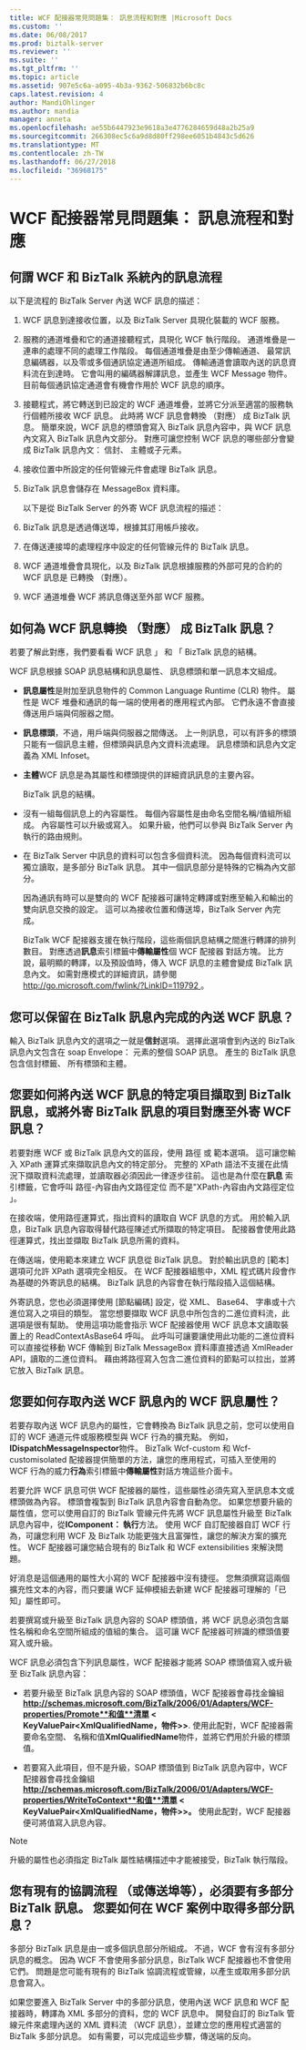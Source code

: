 ```yaml
---
title: WCF 配接器常見問題集： 訊息流程和對應 |Microsoft Docs
ms.custom: ''
ms.date: 06/08/2017
ms.prod: biztalk-server
ms.reviewer: ''
ms.suite: ''
ms.tgt_pltfrm: ''
ms.topic: article
ms.assetid: 907e5c6a-a095-4b3a-9362-506832b6bc8c
caps.latest.revision: 4
author: MandiOhlinger
ms.author: mandia
manager: anneta
ms.openlocfilehash: ae55b6447923e9618a3e4776284659d48a2b25a9
ms.sourcegitcommit: 266308ec5c6a9d8d80ff298ee6051b4843c5d626
ms.translationtype: MT
ms.contentlocale: zh-TW
ms.lasthandoff: 06/27/2018
ms.locfileid: "36968175"
---
```

# <a name="wcf-adapter-faq-message-flow-and-mapping"></a>WCF 配接器常見問題集： 訊息流程和對應
## <a name="what-is-the-message-flow-within-the-wcf-and-biztalk-systems"></a>何謂 WCF 和 BizTalk 系統內的訊息流程  
 以下是流程的 BizTalk Server 內送 WCF 訊息的描述：  
  
1. WCF 訊息到達接收位置，以及 BizTalk Server 具現化裝載的 WCF 服務。  
  
2. 服務的通道堆疊和它的通道接聽程式，具現化 WCF 執行階段。 通道堆疊是一連串的處理不同的處理工作階段。 每個通道堆疊是由至少傳輸通道、 最常訊息編碼器，以及零或多個通訊協定通道所組成。 傳輸通道會讀取內送的訊息資料流在到達時。 它會叫用的編碼器解譯訊息，並產生 WCF Message 物件。 目前每個通訊協定通道會有機會作用於 WCF 訊息的順序。  
  
3. 接聽程式，將它轉送到已設定的 WCF 通道堆疊，並將它分派至適當的服務執行個體所接收 WCF 訊息。 此時將 WCF 訊息會轉換 （對應） 成 BizTalk 訊息。 簡單來說，WCF 訊息的標頭會寫入 BizTalk 訊息內容中，與 WCF 訊息內文寫入 BizTalk 訊息內文部分。 對應可讓您控制 WCF 訊息的哪些部分會變成 BizTalk 訊息內文： 信封、 主體或子元素。  
  
4. 接收位置中所設定的任何管線元件會處理 BizTalk 訊息。  
  
5. BizTalk 訊息會儲存在 MessageBox 資料庫。  
  
   以下是從 BizTalk Server 的外寄 WCF 訊息流程的描述：  
  
6. BizTalk 訊息是透過傳送埠，根據其訂用帳戶接收。  
  
7. 在傳送連接埠的處理程序中設定的任何管線元件的 BizTalk 訊息。  
  
8. WCF 通道堆疊會具現化，以及 BizTalk 訊息根據服務的外部可見的合約的 WCF 訊息是 已轉換 （對應）。  
  
9. WCF 通道堆疊 WCF 將訊息傳送至外部 WCF 服務。  
  
## <a name="how-is-a-wcf-message-converted-mapped-into-a-biztalk-message"></a>如何為 WCF 訊息轉換 （對應） 成 BizTalk 訊息？  
 若要了解此對應，我們要看看 WCF 訊息 」 和 「 BizTalk 訊息的結構。  
  
 WCF 訊息根據 SOAP 訊息結構和訊息屬性、 訊息標頭和單一訊息本文組成。  
  
- **訊息屬性**是附加至訊息物件的 Common Language Runtime (CLR) 物件。 屬性是 WCF 堆疊和通訊的每一端的使用者的應用程式內部。 它們永遠不會直接傳送用戶端與伺服器之間。  
  
- **訊息標頭**，不過，用戶端與伺服器之間傳送。 上一則訊息，可以有許多的標頭只能有一個訊息主體，但標頭與訊息內文資料流處理。 訊息標頭和訊息內文定義為 XML Infoset。  
  
- **主體**WCF 訊息是為其屬性和標頭提供的詳細資訊訊息的主要內容。  
  
  BizTalk 訊息的結構。  
  
- 沒有一組每個訊息上的內容屬性。 每個內容屬性是由命名空間名稱/值組所組成。 內容屬性可以升級或寫入。 如果升級，他們可以參與 BizTalk Server 內執行的路由規則。  
  
- 在 BizTalk Server 中訊息的資料可以包含多個資料流。 因為每個資料流可以獨立讀取，是多部分 BizTalk 訊息。 其中一個訊息部分是特殊的它稱為內文部分。  
  
  因為通訊有時可以是雙向的 WCF 配接器可讓特定轉譯或對應至輸入和輸出的雙向訊息交換的設定。 這可以為接收位置和傳送埠，BizTalk Server 內完成。  
  
  BizTalk WCF 配接器支援在執行階段，這些兩個訊息結構之間進行轉譯的排列數目。 對應透過**訊息**索引標籤中**傳輸屬性**個 WCF 配接器 對話方塊。 比方說，最明顯的轉譯，以及預設值時，傳入 WCF 訊息的主體會變成 BizTalk 訊息內文。 如需對應模式的詳細資訊，請參閱[ http://go.microsoft.com/fwlink/?LinkID=119792 ](http://go.microsoft.com/fwlink/?LinkID=119792)。  
  
## <a name="how-can-you-preserve-the-complete-incoming-wcf-message-inside-the-biztalk-message"></a>您可以保留在 BizTalk 訊息內完成的內送 WCF 訊息？  
 輸入 BizTalk 訊息內文的選項之一就是**信封**選項。 選擇此選項會到內送的 BizTalk 訊息內文包含在 soap Envelope： 元素的整個 SOAP 訊息。 產生的 BizTalk 訊息包含信封標籤、 所有標頭和主體。  
  
## <a name="how-can-you-extract-specific-elements-of-the-incoming-wcf-message-into-a-biztalk-message-or-map-elements-of-an-outgoing-biztalk-message-to-an-outgoing-wcf-message"></a>您要如何將內送 WCF 訊息的特定項目擷取到 BizTalk 訊息，或將外寄 BizTalk 訊息的項目對應至外寄 WCF 訊息？  
 若要對應 WCF 或 BizTalk 訊息內文的區段，使用 路徑 或 範本選項。 這可讓您輸入 XPath 運算式來擷取訊息內文的特定部分。 完整的 XPath 語法不支援在此情況下擷取資料流處理，並讀取器必須因此一律逐步往前。 這也是為什麼在**訊息** 索引標籤，它會呼叫 路徑-內容由內文路徑定位 而不是"XPath-內容由內文路徑定位 」。  
  
 在接收端，使用路徑運算式，指出資料的讀取自 WCF 訊息的方式。 用於輸入訊息，BizTalk 訊息內容取得替代路徑陳述式所擷取的特定項目。 配接器會使用此路徑運算式，找出並擷取 BizTalk 訊息所需的資料。  
  
 在傳送端，使用範本來建立 WCF 訊息從 BizTalk 訊息。 對於輸出訊息的 [範本] 選項可允許 XPath 選項完全相反。 在 WCF 配接器組態中，XML 程式碼片段會作為基礎的外寄訊息的結構。 BizTalk 訊息的內容會在執行階段插入這個結構。  
  
 外寄訊息，您也必須選擇使用 [節點編碼] 設定，從 XML、 Base64、 字串或十六進位寫入之項目的類型。 當您想要擷取 WCF 訊息中所包含的二進位資料流，此選項是很有幫助。 使用這項功能會指示 WCF 配接器使用 WCF 訊息本文讀取裝置上的 ReadContextAsBase64 呼叫。 此呼叫可讓要讓使用此功能的二進位資料可以直接從移動 WCF 傳輸到 BizTalk MessageBox 資料庫直接透過 XmlReader API，讀取的二進位資料。 藉由將路徑寫入包含二進位資料的節點可以拉出，並將它放入 BizTalk 訊息。  
  
## <a name="how-do-you-access-wcf-message-properties-within-an-incoming-wcf-message"></a>您要如何存取內送 WCF 訊息內的 WCF 訊息屬性？  
 若要存取內送 WCF 訊息內的屬性，它會轉換為 BizTalk 訊息之前，您可以使用自訂的 WCF 通道元件或服務模型與 WCF 行為的擴充點。 例如， **IDispatchMessageInspector**物件。 BizTalk Wcf-custom 和 Wcf-customisolated 配接器提供簡單的方法，讓您的應用程式，可插入至使用的 WCF 行為的威力**行為**索引標籤中**傳輸屬性**對話方塊這些介面卡。  
  
 若要允許 WCF 訊息可供 WCF 配接器的屬性，這些屬性必須先寫入至訊息本文或標頭做為內容。 標頭會複製到 BizTalk 訊息內容會自動為您。 如果您想要升級的屬性值，您可以使用自訂的 BizTalk 管線元件先將 WCF 訊息屬性升級至 BizTalk 訊息內容中，從**IComponent： 執行**方法。 使用 WCF 自訂配接器自訂 WCF 行為，可讓您利用 WCF 及 BizTalk 功能更強大且富彈性，讓您的解決方案的擴充性。 WCF 配接器可讓您結合現有的 BizTalk 和 WCF extensibilities 來解決問題。  
  
 好消息是這個通用的屬性大小寫的 WCF 配接器中沒有捷徑。 您無須撰寫這兩個擴充性文本的內容，而只要讓 WCF 延伸模組去新建 WCF 配接器可理解的「已知」屬性即可。  
  
 若要撰寫或升級至 BizTalk 訊息內容的 SOAP 標頭值，將 WCF 訊息必須包含屬性名稱和命名空間所組成的值組的集合。 這可讓 WCF 配接器可辨識的標頭值要寫入或升級。  
  
 WCF 訊息必須包含下列訊息屬性，WCF 配接器才能將 SOAP 標頭值寫入或升級至 BizTalk 訊息內容：  
  
-   若要升級至 BizTalk 訊息內容的 SOAP 標頭值，WCF 配接器會尋找金鑰組**http://schemas.microsoft.com/BizTalk/2006/01/Adapters/WCF-properties/Promote**和值**清單 < KeyValuePair\<XmlQualifiedName，物件\>>**. 使用此配對，WCF 配接器需要命名空間、 名稱和值**XmlQualifiedName**物件，並將它們用於升級的標頭值。  
  
-   若要寫入此項目，但不是升級，SOAP 標頭值到 BizTalk 訊息內容中，WCF 配接器會尋找金鑰組**http://schemas.microsoft.com/BizTalk/2006/01/Adapters/WCF-properties/WriteToContext**和值**清單 < KeyValuePair\<XmlQualifiedName，物件\>>。** 使用此配對，WCF 配接器便可將值寫入訊息內容。  
  
> [!NOTE]
>  升級的屬性也必須指定 BizTalk 屬性結構描述中才能被接受，BizTalk 執行階段。  
  
## <a name="you-have-an-existing-orchestration-or-send-port-etc-that-expects-a-biztalk-multipart-message-how-can-you-get-a-multipart-message-in-the-wcf-scenario"></a>您有現有的協調流程 （或傳送埠等），必須要有多部分 BizTalk 訊息。 您要如何在 WCF 案例中取得多部分訊息？  
 多部分 BizTalk 訊息是由一或多個訊息部分所組成。 不過，WCF 會有沒有多部分訊息的概念。 因為 WCF 不會使用多部分訊息，BizTalk WCF 配接器也不會使用它們。 問題是您可能有現有的 BizTalk 協調流程或管線，以產生或取用多部分訊息會寫入。  
  
 如果您要進入 BizTalk Server 中的多部分訊息，使用內送 WCF 訊息和 WCF 配接器時，轉譯為 XML 多部分的資料，您的 WCF 訊息中。 開發自訂的 BizTalk 管線元件來處理內送的 XML 資料流 （WCF 訊息），並建立您的應用程式適當的 BizTalk 多部分訊息。 如有需要，可以完成這些步驟，傳送端的反向。
